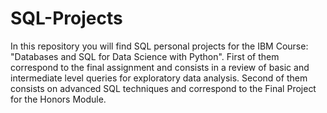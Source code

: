 # SQL-Projects

In this repository you will find SQL personal projects for the IBM Course: "Databases and SQL for Data Science with Python". First of them correspond to the final assignment and consists in a review of basic and intermediate level queries for exploratory data analysis. Second of them consists on advanced SQL techniques and correspond to the Final Project for the Honors Module. 
